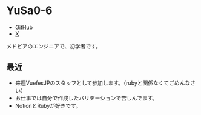 # YuSa0-6

* [GitHub](https://github.com/YuSa0-6)
* [X](https://x.com/Yusa136)

メドピアのエンジニアで、初学者です。

## 最近
* 来週VuefesJPのスタッフとして参加します。（rubyと関係なくてごめんなさい）
* お仕事では自分で作成したバリデーションで苦しんでます。
* NotionとRubyが好きです。
